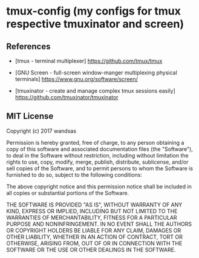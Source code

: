 # tmux-config (my configs for tmux respective tmuxinator and screen)


## References

* [tmux - terminal multiplexer] <https://github.com/tmux/tmux>

* [GNU Screen - full-screen window-manger multiplexing physical terminals] <https://www.gnu.org/software/screen/>

* [tmuxinator - create and manage complex tmux sessions easily] <https://github.com/tmuxinator/tmuxinator>


## MIT License

Copyright (c) 2017 wandsas

Permission is hereby granted, free of charge, to any person obtaining a copy
of this software and associated documentation files (the "Software"), to deal
in the Software without restriction, including without limitation the rights
to use, copy, modify, merge, publish, distribute, sublicense, and/or sell
copies of the Software, and to permit persons to whom the Software is
furnished to do so, subject to the following conditions:

The above copyright notice and this permission notice shall be included in all
copies or substantial portions of the Software.

THE SOFTWARE IS PROVIDED "AS IS", WITHOUT WARRANTY OF ANY KIND, EXPRESS OR
IMPLIED, INCLUDING BUT NOT LIMITED TO THE WARRANTIES OF MERCHANTABILITY,
FITNESS FOR A PARTICULAR PURPOSE AND NONINFRINGEMENT. IN NO EVENT SHALL THE
AUTHORS OR COPYRIGHT HOLDERS BE LIABLE FOR ANY CLAIM, DAMAGES OR OTHER
LIABILITY, WHETHER IN AN ACTION OF CONTRACT, TORT OR OTHERWISE, ARISING FROM,
OUT OF OR IN CONNECTION WITH THE SOFTWARE OR THE USE OR OTHER DEALINGS IN THE
SOFTWARE.
